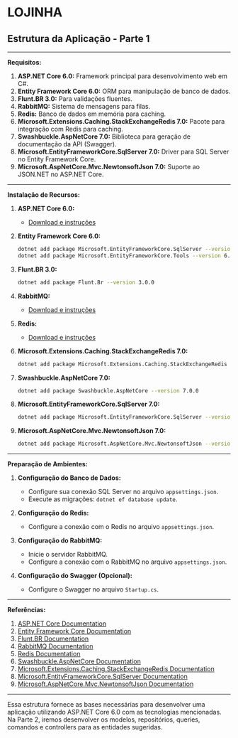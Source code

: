# LOJINHA 

## Estrutura da Aplicação - Parte 1

---

**Requisitos:**

1. **ASP.NET Core 6.0:** Framework principal para desenvolvimento web em C#.
2. **Entity Framework Core 6.0:** ORM para manipulação de banco de dados.
3. **Flunt.BR 3.0:** Para validações fluentes.
4. **RabbitMQ:** Sistema de mensagens para filas.
5. **Redis:** Banco de dados em memória para caching.
6. **Microsoft.Extensions.Caching.StackExchangeRedis 7.0:** Pacote para integração com Redis para caching.
7. **Swashbuckle.AspNetCore 7.0:** Biblioteca para geração de documentação da API (Swagger).
8. **Microsoft.EntityFrameworkCore.SqlServer 7.0:** Driver para SQL Server no Entity Framework Core.
9. **Microsoft.AspNetCore.Mvc.NewtonsoftJson 7.0:** Suporte ao JSON.NET no ASP.NET Core.

---

**Instalação de Recursos:**

1. **ASP.NET Core 6.0:**
   - [Download e instruções](https://dotnet.microsoft.com/download/dotnet/6.0)

2. **Entity Framework Core 6.0:**
   ```bash
   dotnet add package Microsoft.EntityFrameworkCore.SqlServer --version 6.0.0
   dotnet add package Microsoft.EntityFrameworkCore.Tools --version 6.0.0
   ```

3. **Flunt.BR 3.0:**
   ```bash
   dotnet add package Flunt.Br --version 3.0.0
   ```

4. **RabbitMQ:**
   - [Download e instruções](https://www.rabbitmq.com/download.html)

5. **Redis:**
   - [Download e instruções](https://redis.io/download)

6. **Microsoft.Extensions.Caching.StackExchangeRedis 7.0:**
   ```bash
   dotnet add package Microsoft.Extensions.Caching.StackExchangeRedis --version 7.0.0
   ```

7. **Swashbuckle.AspNetCore 7.0:**
   ```bash
   dotnet add package Swashbuckle.AspNetCore --version 7.0.0
   ```

8. **Microsoft.EntityFrameworkCore.SqlServer 7.0:**
   ```bash
   dotnet add package Microsoft.EntityFrameworkCore.SqlServer --version 7.0.0
   ```

9. **Microsoft.AspNetCore.Mvc.NewtonsoftJson 7.0:**
   ```bash
   dotnet add package Microsoft.AspNetCore.Mvc.NewtonsoftJson --version 7.0.0
   ```

---

**Preparação de Ambientes:**

1. **Configuração do Banco de Dados:**
   - Configure sua conexão SQL Server no arquivo `appsettings.json`.
   - Execute as migrações: `dotnet ef database update`.

2. **Configuração do Redis:**
   - Configure a conexão com o Redis no arquivo `appsettings.json`.

3. **Configuração do RabbitMQ:**
   - Inicie o servidor RabbitMQ.
   - Configure a conexão com o RabbitMQ no arquivo `appsettings.json`.

4. **Configuração do Swagger (Opcional):**
   - Configure o Swagger no arquivo `Startup.cs`.

---

**Referências:**

1. [ASP.NET Core Documentation](https://docs.microsoft.com/en-us/aspnet/core)
2. [Entity Framework Core Documentation](https://docs.microsoft.com/en-us/ef/core/)
3. [Flunt.BR Documentation](https://github.com/andrebaltieri/Flunt)
4. [RabbitMQ Documentation](https://www.rabbitmq.com/documentation.html)
5. [Redis Documentation](https://redis.io/documentation)
6. [Swashbuckle.AspNetCore Documentation](https://github.com/domaindrivendev/Swashbuckle.AspNetCore)
7. [Microsoft.Extensions.Caching.StackExchangeRedis Documentation](https://docs.microsoft.com/en-us/aspnet/core/performance/caching/distributed?view=aspnetcore-6.0#stack-exchange-redis-cache)
8. [Microsoft.EntityFrameworkCore.SqlServer Documentation](https://docs.microsoft.com/en-us/ef/core/providers/sql-server/?tabs=dotnet-core-cli)
9. [Microsoft.AspNetCore.Mvc.NewtonsoftJson Documentation](https://docs.microsoft.com/en-us/aspnet/core/web-api/advanced/formatting?view=aspnetcore-6.0#use-newtonsoftjson)

---

Essa estrutura fornece as bases necessárias para desenvolver uma aplicação utilizando ASP.NET Core 6.0 com as tecnologias mencionadas. Na Parte 2, iremos desenvolver os modelos, repositórios, queries, comandos e controllers para as entidades sugeridas.
